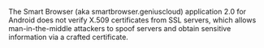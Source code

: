 The Smart Browser (aka smartbrowser.geniuscloud) application 2.0 for Android does not verify X.509 certificates from SSL servers, which allows man-in-the-middle attackers to spoof servers and obtain sensitive information via a crafted certificate.